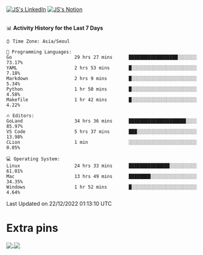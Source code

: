 
[![JS's LinkedIn](https://img.shields.io/badge/LinkedIn-blue?style=for-the-badge&logo=linkedin)](https://www.linkedin.com/in/jaeseung-lee-5a2a32139/) 
[![JS's Notion](https://img.shields.io/badge/Notion-black?style=for-the-badge&logo=notion)](https://bit.ly/ljswiki1) <br><br>
<!-- ![JS's GitHub stats](https://github-readme-stats-lemon-five.vercel.app/api?username=tkxkd0159&hide=contribs,prs,stars,issues&show_icons=true&theme=react&include_all_commits=true)   -->
<!-- ![Top Langs](https://github-readme-stats-lemon-five.vercel.app/api/top-langs/?username=tkxkd0159&layout=compact&hide=jupyter%20notebook,scss,html,css&langs_count=10)  -->


<!--START_SECTION:waka-->
📊 **Activity History for the Last 7 Days** 

```text
⌚︎ Time Zone: Asia/Seoul

💬 Programming Languages: 
Go                       29 hrs 27 mins      ██████████████████░░░░░░░   73.17% 
YAML                     2 hrs 53 mins       █░░░░░░░░░░░░░░░░░░░░░░░░   7.18% 
Markdown                 2 hrs 9 mins        █░░░░░░░░░░░░░░░░░░░░░░░░   5.34% 
Python                   1 hr 50 mins        █░░░░░░░░░░░░░░░░░░░░░░░░   4.58% 
Makefile                 1 hr 42 mins        █░░░░░░░░░░░░░░░░░░░░░░░░   4.22%

🔥 Editors: 
GoLand                   34 hrs 36 mins      █████████████████████░░░░   85.97% 
VS Code                  5 hrs 37 mins       ███░░░░░░░░░░░░░░░░░░░░░░   13.98% 
CLion                    1 min               ░░░░░░░░░░░░░░░░░░░░░░░░░   0.05%

💻 Operating System: 
Linux                    24 hrs 33 mins      ███████████████░░░░░░░░░░   61.01% 
Mac                      13 hrs 49 mins      ████████░░░░░░░░░░░░░░░░░   34.35% 
Windows                  1 hr 52 mins        █░░░░░░░░░░░░░░░░░░░░░░░░   4.64%

```


 Last Updated on 22/12/2022 01:13:10 UTC
<!--END_SECTION:waka-->

# Extra pins
<a href="https://github.com/tkxkd0159/tkxkd0159.github.io">
  <img align="center" src="https://github-readme-stats-lemon-five.vercel.app/api/pin/?username=tkxkd0159&repo=nft-card-game&theme=react" />
</a>
<a href="https://github.com/tkxkd0159/dsalgo">
  <img align="center" src="https://github-readme-stats-lemon-five.vercel.app/api/pin/?username=tkxkd0159&repo=dsalgo&theme=react" />
</a>

<!---
- 🔭 I’m currently working on ...
- 🌱 I’m currently learning blockchain and distributed network
- 👯 I’m looking to collaborate on ...
- 🤔 I’m looking for help with ...
- 💬 Ask me about ...
- 📫 How to reach me: ...
- 😄 Pronouns: ...
- ⚡ Fun fact: ...
-->
